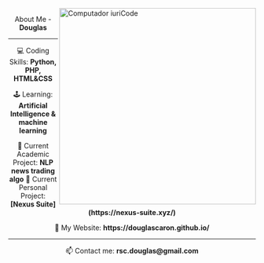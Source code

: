 

<img src="https://raw.githubusercontent.com/vikingww2/vikingww2/main/computer-illustration.png" min-width="400px" max-width="400px" width="400px" align="right" alt="Computador iuriCode">

<p align="center">
  About Me - <strong>Douglas</strong>
</p>

---

<p align="center">
  💻 Coding Skills: <strong>Python, PHP, HTML&CSS</strong>
</p>

<p align="center">
 🕹️ Learning: <strong>Artificial Intelligence & machine learning</strong>
</p>

<p align="center">
  💼 Current Academic Project: <strong>NLP news trading algo</strong>
  🎈 Current Personal Project: <strong>[Nexus Suite](https://nexus-suite.xyz/)</strong>
</p>

<p align="center">
  🔗 My Website: <strong>https://douglascaron.github.io/</strong>
</p>

 ---
 
<p align="center">
  📫 Contact me: <strong>rsc.douglas@gmail.com</strong><br>
</p>

<p><img align="left" src="https://github-readme-stats.vercel.app/api/top-langs?username=vikingww2&show_icons=true&locale=en&layout=compact" alt="viking/></p>
